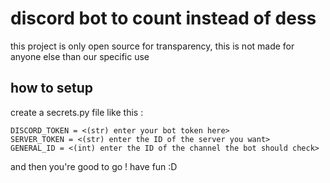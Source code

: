 # discord bot to count instead of dess

this project is only open source for transparency, this is not made for anyone else than our specific use

## how to setup

create a secrets.py file like this :
```
DISCORD_TOKEN = <(str) enter your bot token here>
SERVER_TOKEN = <(str) enter the ID of the server you want>
GENERAL_ID = <(int) enter the ID of the channel the bot should check>
```
and then you're good to go ! have fun :D
